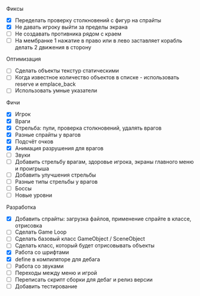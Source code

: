 Фиксы
* [X] Переделать проверку столкновений с фигур на спрайты
* [X] Не давать игроку выйти за пределы экрана
* [ ] Не создавать противника рядом с краем
* [ ] На мембранке 1 нажатие в право или в лево заставляет корабль делать 2 движения в сторону

Оптимизация
* [ ] Сделать объекты текстур статическими
* [ ] Когда известное количество объектов в списке - использовать reserve и emplace_back
* [ ] Использовать умные указатели

Фичи
* [X] Игрок
* [X] Враги
* [X] Стрельба: пули, проверка столкновений, удалять врагов
* [X] Разные спрайты у врагов
* [X] Подсчёт очков
* [X] Анимация разрушения для врагов
* [ ] Звуки
* [ ] Добавить стрельбу врагам, здоровье игрока, экраны главного меню и проигрыша
* [ ] Добавить улучшения стрельбы
* [ ] Разные типы стрельбы у врагов
* [ ] Боссы
* [ ] Новые уровни

Разработка
* [X] Добавить спрайты: загрузка файлов, применение спрайте в классе, отрисовка
* [ ] Сделать Game Loop
* [ ] Сделать базовый класс GameObject / SceneObject
* [ ] Сделать класс, который будет отрисовывать объекты
* [X] Работа со шрифтами
* [X] define в компиляторе для дебага
* [ ] Работа со звуками
* [ ] Переходы между меню и игрой
* [ ] Переписать скрипт сборки для дебаг и релиз версии
* [ ] Добавить тестирование
